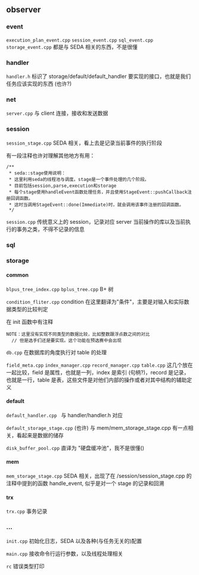 ## observer

### event

`execution_plan_event.cpp` `session_event.cpp` `sql_event.cpp`  `storage_event.cpp` 都是与 SEDA 相关的东西，不是很懂

### handler

`handler.h` 标识了 storage/default/default_handler 要实现的接口，也就是我们任务应该实现的东西 (也许?)

### net

`server.cpp` 与 client 连接，接收和发送数据

### session

`session_stage.cpp` SEDA 相关，看上去是记录当前事件的执行阶段

有一段注释也许对理解其他地方有用：

```
/**
 * seda::stage使用说明：
 * 这里利用seda的线程池与调度。stage是一个事件处理的几个阶段。
 * 目前包括session,parse,execution和storage
 * 每个stage使用handleEvent函数处理任务，并且使用StageEvent::pushCallback注册回调函数。
 * 这时当调用StageEvent::done(Immediate)时，就会调用该事件注册的回调函数。
 */
```

`session.cpp` 传统意义上的 session，记录对应 server 当前操作的库以及当前执行的事务之类，不得不记录的信息

### sql



### storage

#### common

`blpus_tree_index.cpp` `bplus_tree.cpp` B+ 树

`condition_fliter.cpp` condition 在这里翻译为"条件"，主要是对输入和实际数据类型的比较判定

在 init 函数中有注释

```
NOTE：这里没有实现不同类型的数据比较，比如整数跟浮点数之间的对比
  // 但是选手们还是要实现。这个功能在预选赛中会出现
```

`db.cpp` 在数据库的角度执行对 table 的处理

`field_meta.cpp` `index_manager.cpp` `record_manager.cpp` `table.cpp` 这几个放在一起比较，field 是属性，也就是一列，index 是索引 (句柄?)，record 是记录，也就是一行，table 是表，这些文件是对他们内部的操作或者对其中结构的辅助定义

#### default

`default_handler.cpp ` 与 handler/handler.h 对应

`default_storage_stage.cpp` (也许) 与 mem/mem_storage_stage.cpp  有一点相关，看起来是数据的储存

`disk_buffer_pool.cpp` 直译为 "硬盘缓冲池"，我不是很懂()

#### mem

`mem_storage_stage.cpp` SEDA 相关，出现了在 /session/session_stage.cpp 的注释中提到的函数 handle_event, 似乎是对一个 stage 的记录和回溯

#### trx

`trx.cpp` 事务记录

### ...

`init.cpp` 初始化日志，SEDA 以及各种(与任务无关的)配置

`main.cpp` 接收命令行运行参数，以及线程处理相关

`rc` 错误类型打印
